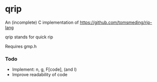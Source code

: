 # qrip
An (incomplete) C implementation of https://github.com/tomsmeding/rip-lang

qrip stands for quick rip

Requires gmp.h
### Todo
* Implement: n, g, F<bla>[code], <bla> (and l)
* Improve readability of code
